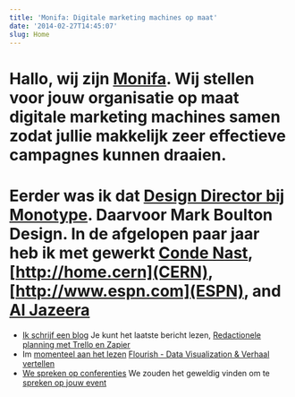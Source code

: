 ```yaml
---
title: 'Monifa: Digitale marketing machines op maat'
date: '2014-02-27T14:45:07'
slug: Home
---
```

# Hallo, wij zijn [Monifa](/about/). Wij stellen voor jouw organisatie op maat digitale marketing machines samen zodat jullie makkelijk zeer effectieve campagnes kunnen draaien.

# Eerder was ik dat [Design Director bij Monotype](http://www.monotype.com).  Daarvoor Mark Boulton Design. In de afgelopen paar jaar heb ik met gewerkt [Conde Nast](http://www.vogue.de),[http://home.cern](CERN), [http://www.espn.com](ESPN), and [Al Jazeera](http://www.aljazeera.com)

* [Ik schrijf een blog](/journal) Je kunt het laatste bericht lezen, [Redactionele planning met Trello en Zapier](/journal/editorial-planning-with-trello-and-zapier)
* Im [momenteel aan het lezen](/reading) [Flourish - Data Visualization &amp; Verhaal vertellen](https://flourish.studio/)
* [We spreken op conferenties](/speaking) We zouden het geweldig vinden om te [spreken op jouw event](/contact)
